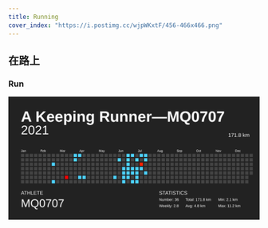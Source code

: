```yaml
---
title: Running
cover_index: "https://i.postimg.cc/wjpWKxtF/456-466x466.png"
---
```

## 在路上

### Run

![](https://github.com/MQ-0707/A_Nike_Runner/blob/master/assets/github.svg)



